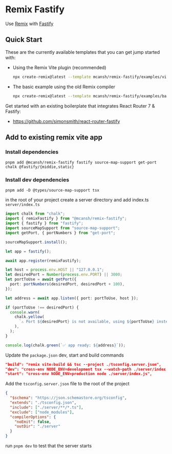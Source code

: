 # Remix Fastify

Use [Remix](https://remix.run) with [Fastify](http://fastify.io)

## Quick Start

These are the currently available templates that you can get jump started with:

- Using the Remix Vite plugin (recommended)

  ```sh
  npx create-remix@latest --template mcansh/remix-fastify/examples/vite
  ```

- The basic example using the old Remix compiler
  ```sh
  npx create-remix@latest --template mcansh/remix-fastify/examples/basic
  ```

Get started with an existing boilerplate that integrates React Router 7 & Fastify:

* https://github.com/simonsmith/react-router-fastify

## Add to existing remix vite app

### Install dependencies

```shell
pnpm add @mcansh/remix-fastify fastify source-map-support get-port chalk @fastify/{middie,static}
```

### Install dev dependencies

```shell
pnpm add -D @types/source-map-support tsx
```

in the root of your project create a server directory and add index.ts
`server/index.ts`

```ts
import chalk from "chalk";
import { remixFastify } from "@mcansh/remix-fastify";
import { fastify } from "fastify";
import sourceMapSupport from "source-map-support";
import getPort, { portNumbers } from "get-port";

sourceMapSupport.install();

let app = fastify();

await app.register(remixFastify);

let host = process.env.HOST || "127.0.0.1";
let desiredPort = Number(process.env.PORT) || 3000;
let portToUse = await getPort({
  port: portNumbers(desiredPort, desiredPort + 100),
});

let address = await app.listen({ port: portToUse, host });

if (portToUse !== desiredPort) {
  console.warn(
    chalk.yellow(
      `⚠️ Port ${desiredPort} is not available, using ${portToUse} instead.`,
    ),
  );
}

console.log(chalk.green(`✅ app ready: ${address}`));
```

Update the `package.json` dev, start and build commands

```json
"build": "remix vite:build && tsc --project ./tsconfig.server.json",
"dev": "cross-env NODE_ENV=development tsx --watch-path ./server/index.ts ./server/index.ts",
"start": "cross-env NODE_ENV=production node ./server/index.js",
```

Add the `tsconfig.server.json` file to the root of the project

```json
{
  "$schema": "https://json.schemastore.org/tsconfig",
  "extends": "./tsconfig.json",
  "include": ["./server/**/*.ts"],
  "exclude": ["node_modules"],
  "compilerOptions": {
    "noEmit": false,
    "outDir": "./server"
  }
}
```

run `pnpm dev` to test that the server starts
